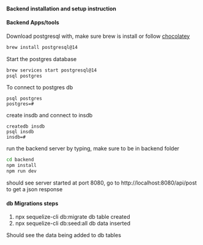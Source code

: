 #### Backend installation and setup instruction

#### Backend Apps/tools

Download postgresql with, make sure brew is install or follow [chocolatey](https://community.chocolatey.org/packages/postgresql)

```sh
brew install postgresql@14
```

Start the postgres database

```sh
brew services start postgresql@14
psql postgres
```

To connect to postgres db

```
psql postgres
postgres=#
```

create insdb and connect to insdb

```
createdb insdb
psql insdb
insdb=#
```

run the backend server by typing, make sure to be in backend folder

```sh
cd backend
npm install
npm run dev
```

should see server started at port 8080, go to http://localhost:8080/api/post to get a json response

#### db Migrations steps

1. npx sequelize-cli db:migrate
   db table created
2. npx sequelize-cli db:seed:all
   db data inserted

Should see the data being added to db tables
